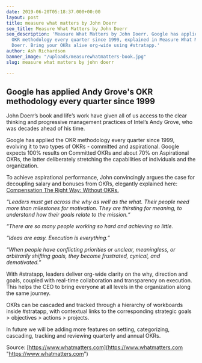 ```yaml
---
date: 2019-06-20T05:18:37.000+00:00
layout: post
title: measure what matters by John Doerr
seo_title: Measure What Matters by John Doerr
seo_description: 'Measure What Matters by John Doerr. Google has applied Andy Grove''s
  OKR methodology every quarter since 1999, explained in Measure What Matters by John
  Doerr. Bring your OKRs alive org-wide using #stratapp.'
author: Ash Richardson
banner_image: "/uploads/measurewhatmatters-book.jpg"
slug: measure what matters by john doerr

---
```

## Google has applied Andy Grove's OKR methodology every quarter since 1999 

John Doerr’s book and life’s work have given all of us access to the clear thinking and progressive management practices of Intel’s Andy Grove, who was decades ahead of his time.

Google has applied the OKR methodology every quarter since 1999, evolving it to two types of OKRs - committed and aspirational. Google expects 100% results on Committed OKRs and about 70% on Aspirational OKRs, the latter deliberately stretching the capabilities of individuals and the organization.

To achieve aspirational performance, John convincingly argues the case for decoupling salary and bonuses from OKRs, elegantly explained here: [Compensation The Right Way: Without OKRs.](https://www.whatmatters.com/resources/compensation-salary-bonuses-without-okrs)

_“Leaders must get across the why as well as the what. Their people need more than milestones for motivation. They are thirsting for meaning, to understand how their goals relate to the mission.“_

_“There are so many people working so hard and achieving so little._

_“Ideas are easy. Execution is everything.”_

_“When people have conflicting priorities or unclear, meaningless, or arbitrarily shifting goals, they become frustrated, cynical, and demotivated.”_

With #stratapp, leaders deliver org-wide clarity on the why, direction and goals, coupled with real-time collaboration and transparency on execution. This helps the CEO to bring everyone at all levels in the organization along the same journey.

OKRs can be cascaded and tracked through a hierarchy of workboards inside #stratapp, with contextual links to the corresponding strategic goals > objectives > actions > projects.

In future we will be adding more features on setting, categorizing, cascading, tracking and reviewing quarterly and annual OKRs.

Source: [https://www.whatmatters.com](https://www.whatmatters.com "https://www.whatmatters.com")